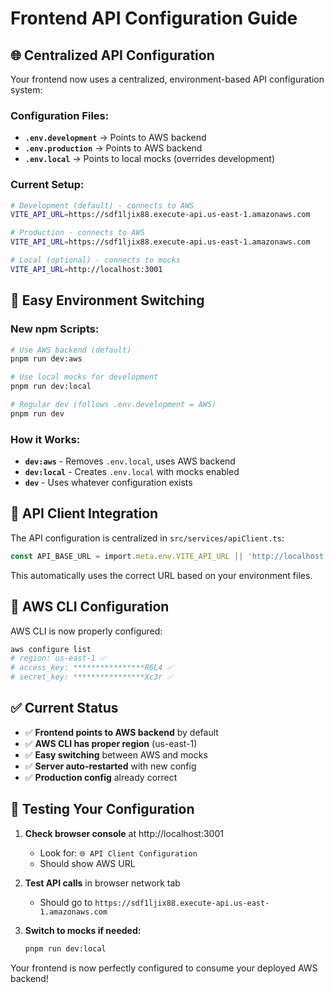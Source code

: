 # Frontend API Configuration Guide

## 🌐 Centralized API Configuration

Your frontend now uses a centralized, environment-based API configuration system:

### **Configuration Files:**

- **`.env.development`** → Points to AWS backend
- **`.env.production`** → Points to AWS backend
- **`.env.local`** → Points to local mocks (overrides development)

### **Current Setup:**

```bash
# Development (default) - connects to AWS
VITE_API_URL=https://sdf1ljix88.execute-api.us-east-1.amazonaws.com

# Production - connects to AWS
VITE_API_URL=https://sdf1ljix88.execute-api.us-east-1.amazonaws.com

# Local (optional) - connects to mocks
VITE_API_URL=http://localhost:3001
```

## 🚀 Easy Environment Switching

### **New npm Scripts:**

```bash
# Use AWS backend (default)
pnpm run dev:aws

# Use local mocks for development
pnpm run dev:local

# Regular dev (follows .env.development = AWS)
pnpm run dev
```

### **How it Works:**

- **`dev:aws`** - Removes `.env.local`, uses AWS backend
- **`dev:local`** - Creates `.env.local` with mocks enabled
- **`dev`** - Uses whatever configuration exists

## 📍 API Client Integration

The API configuration is centralized in `src/services/apiClient.ts`:

```typescript
const API_BASE_URL = import.meta.env.VITE_API_URL || 'http://localhost:3001';
```

This automatically uses the correct URL based on your environment files.

## 🔧 AWS CLI Configuration

AWS CLI is now properly configured:

```bash
aws configure list
# region: us-east-1 ✅
# access_key: ****************R6L4 ✅
# secret_key: ****************Xc3r ✅
```

## ✅ Current Status

- ✅ **Frontend points to AWS backend** by default
- ✅ **AWS CLI has proper region** (us-east-1)
- ✅ **Easy switching** between AWS and mocks
- ✅ **Server auto-restarted** with new config
- ✅ **Production config** already correct

## 🧪 Testing Your Configuration

1. **Check browser console** at http://localhost:3001
   - Look for: `🌐 API Client Configuration`
   - Should show AWS URL

2. **Test API calls** in browser network tab
   - Should go to `https://sdf1ljix88.execute-api.us-east-1.amazonaws.com`

3. **Switch to mocks if needed:**
   ```bash
   pnpm run dev:local
   ```

Your frontend is now perfectly configured to consume your deployed AWS backend!
